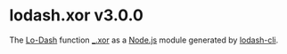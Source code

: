 # lodash.xor v3.0.0

The [Lo-Dash](https://lodash.com/) function [_.xor](http://lodash.com/docs#xor) as a [Node.js](http://nodejs.org/) module generated by [lodash-cli](https://www.npmjs.com/package/lodash-cli).
